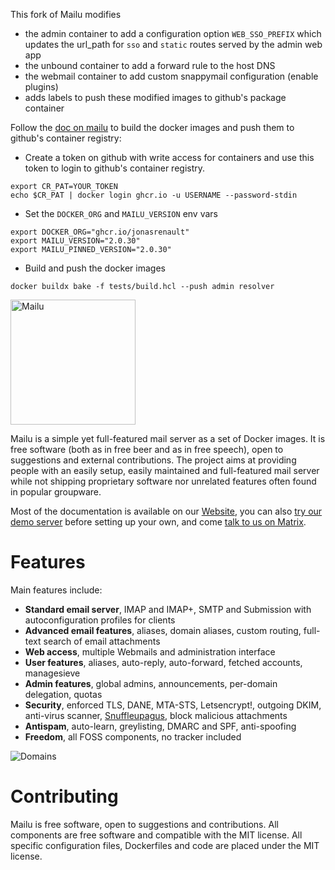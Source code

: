 This fork of Mailu modifies

- the admin container to add a configuration option `WEB_SSO_PREFIX` which updates the url_path for `sso` and `static` routes served by the admin web app
- the unbound container to add a forward rule to the host DNS
- the webmail container to add custom snappymail configuration (enable plugins)
- adds labels to push these modified images to github's package container

Follow the [doc on mailu](https://mailu.io/2.0/contributors/environment.html#building-images) to build the docker images and push them to github's container registry:

- Create a token on github with write access for containers and use this token to login to github's container registry.
```console
export CR_PAT=YOUR_TOKEN
echo $CR_PAT | docker login ghcr.io -u USERNAME --password-stdin
```

- Set the `DOCKER_ORG` and `MAILU_VERSION` env vars

```console
export DOCKER_ORG="ghcr.io/jonasrenault"
export MAILU_VERSION="2.0.30"
export MAILU_PINNED_VERSION="2.0.30"
```

- Build and push the docker images

```console
docker buildx bake -f tests/build.hcl --push admin resolver
```

<p align="leftr"><img src="docs/assets/logomark.png" alt="Mailu" height="200px"></p>


Mailu is a simple yet full-featured mail server as a set of Docker images.
It is free software (both as in free beer and as in free speech), open to
suggestions and external contributions. The project aims at providing people
with an easily setup, easily maintained and full-featured mail server while
not shipping proprietary software nor unrelated features often found in
popular groupware.

Most of the documentation is available on our [Website](https://mailu.io),
you can also [try our demo server](https://mailu.io/master/demo.html)
before setting up your own, and come [talk to us on Matrix](https://matrix.to/#/#mailu:tedomum.net).

Features
========

Main features include:

- **Standard email server**, IMAP and IMAP+, SMTP and Submission with autoconfiguration profiles for clients
- **Advanced email features**, aliases, domain aliases, custom routing, full-text search of email attachments
- **Web access**, multiple Webmails and administration interface
- **User features**, aliases, auto-reply, auto-forward, fetched accounts, managesieve
- **Admin features**, global admins, announcements, per-domain delegation, quotas
- **Security**, enforced TLS, DANE, MTA-STS, Letsencrypt!, outgoing DKIM, anti-virus scanner, [Snuffleupagus](https://github.com/jvoisin/snuffleupagus/), block malicious attachments
- **Antispam**, auto-learn, greylisting, DMARC and SPF, anti-spoofing
- **Freedom**, all FOSS components, no tracker included

![Domains](docs/assets/screenshots/domains.png)

Contributing
============

Mailu is free software, open to suggestions and contributions. All
components are free software and compatible with the MIT license. All
specific configuration files, Dockerfiles and code are placed under the
MIT license.

